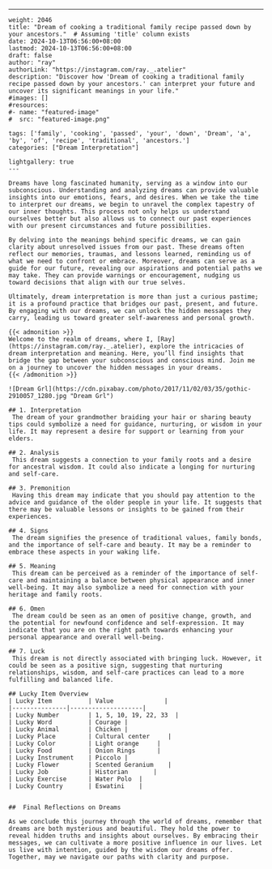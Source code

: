 ---
    weight: 2046
    title: "Dream of cooking a traditional family recipe passed down by your ancestors."  # Assuming 'title' column exists
    date: 2024-10-13T06:56:00+08:00
    lastmod: 2024-10-13T06:56:00+08:00
    draft: false
    author: "ray"
    authorLink: "https://instagram.com/ray._.atelier"
    description: "Discover how 'Dream of cooking a traditional family recipe passed down by your ancestors.' can interpret your future and uncover its significant meanings in your life."
    #images: []
    #resources:
    #- name: "featured-image"
    #  src: "featured-image.png"
    
    tags: ['family', 'cooking', 'passed', 'your', 'down', 'Dream', 'a', 'by', 'of', 'recipe', 'traditional', 'ancestors.']
    categories: ["Dream Interpretation"]
    
    lightgallery: true
    ---
    
    Dreams have long fascinated humanity, serving as a window into our subconscious. Understanding and analyzing dreams can provide valuable insights into our emotions, fears, and desires. When we take the time to interpret our dreams, we begin to unravel the complex tapestry of our inner thoughts. This process not only helps us understand ourselves better but also allows us to connect our past experiences with our present circumstances and future possibilities.
    
    By delving into the meanings behind specific dreams, we can gain clarity about unresolved issues from our past. These dreams often reflect our memories, traumas, and lessons learned, reminding us of what we need to confront or embrace. Moreover, dreams can serve as a guide for our future, revealing our aspirations and potential paths we may take. They can provide warnings or encouragement, nudging us toward decisions that align with our true selves.
    
    Ultimately, dream interpretation is more than just a curious pastime; it is a profound practice that bridges our past, present, and future. By engaging with our dreams, we can unlock the hidden messages they carry, leading us toward greater self-awareness and personal growth.
    
    {{< admonition >}}
    Welcome to the realm of dreams, where I, [Ray](https://instagram.com/ray._.atelier), explore the intricacies of dream interpretation and meaning. Here, you’ll find insights that bridge the gap between your subconscious and conscious mind. Join me on a journey to uncover the hidden messages in your dreams.
    {{< /admonition >}}
    
    ![Dream Grl](https://cdn.pixabay.com/photo/2017/11/02/03/35/gothic-2910057_1280.jpg "Dream Grl")
    
    ## 1. Interpretation
     The dream of your grandmother braiding your hair or sharing beauty tips could symbolize a need for guidance, nurturing, or wisdom in your life. It may represent a desire for support or learning from your elders.
    
    ## 2. Analysis
     This dream suggests a connection to your family roots and a desire for ancestral wisdom. It could also indicate a longing for nurturing and self-care.
    
    ## 3. Premonition
     Having this dream may indicate that you should pay attention to the advice and guidance of the older people in your life. It suggests that there may be valuable lessons or insights to be gained from their experiences.
    
    ## 4. Signs
     The dream signifies the presence of traditional values, family bonds, and the importance of self-care and beauty. It may be a reminder to embrace these aspects in your waking life.
    
    ## 5. Meaning
     This dream can be perceived as a reminder of the importance of self-care and maintaining a balance between physical appearance and inner well-being. It may also symbolize a need for connection with your heritage and family roots.
    
    ## 6. Omen
     The dream could be seen as an omen of positive change, growth, and the potential for newfound confidence and self-expression. It may indicate that you are on the right path towards enhancing your personal appearance and overall well-being.
    
    ## 7. Luck
     This dream is not directly associated with bringing luck. However, it could be seen as a positive sign, suggesting that nurturing relationships, wisdom, and self-care practices can lead to a more fulfilling and balanced life.
    
    ## Lucky Item Overview
    | Lucky Item          | Value              |
    |---------------|--------------------|
    | Lucky Number        | 1, 5, 10, 19, 22, 33  |
    | Lucky Word          | Courage |
    | Lucky Animal        | Chicken |
    | Lucky Place         | Cultural center     |
    | Lucky Color         | Light orange     |
    | Lucky Food          | Onion Rings      |
    | Lucky Instrument    | Piccolo |
    | Lucky Flower        | Scented Geranium    |
    | Lucky Job           | Historian       |
    | Lucky Exercise      | Water Polo  |
    | Lucky Country       | Eswatini    |
    
    
    ##  Final Reflections on Dreams
    
    As we conclude this journey through the world of dreams, remember that dreams are both mysterious and beautiful. They hold the power to reveal hidden truths and insights about ourselves. By embracing their messages, we can cultivate a more positive influence in our lives. Let us live with intention, guided by the wisdom our dreams offer. Together, may we navigate our paths with clarity and purpose.
    